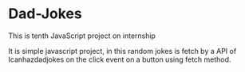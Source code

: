 # Dad-Jokes
 This is tenth JavaScript project on internship

It is simple javascript project, in this random jokes is fetch by a API of Icanhazdadjokes on the click event on a button using fetch method.
